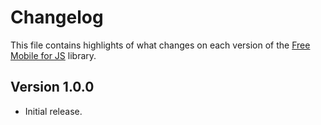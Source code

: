# Changelog
This file contains highlights of what changes on each version of the [Free Mobile for JS](https://github.com/cedx/free-mobile.js) library.

## Version 1.0.0
- Initial release.
